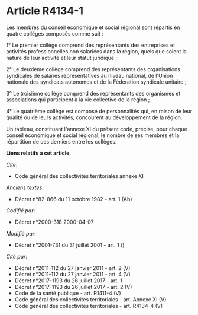 # Article R4134-1

Les membres du conseil économique et social régional sont répartis en quatre collèges composés comme suit :

1° Le premier collège comprend des représentants des entreprises et activités professionnelles non salariées dans la région,
quels que soient la nature de leur activité et leur statut juridique ;

2° Le deuxième collège comprend des représentants des organisations syndicales de salariés représentatives au niveau
national, de l'Union nationale des syndicats autonomes et de la Fédération syndicale unitaire ;

3° Le troisième collège comprend des représentants des organismes et associations qui participent à la vie collective de la
région ;

4° Le quatrième collège est composé de personnalités qui, en raison de leur qualité ou de leurs activités, concourent au
développement de la région.

Un tableau, constituant l'annexe XI du présent code, précise, pour chaque conseil économique et social régional, le nombre de
ses membres et la répartition de ces derniers entre les collèges.

**Liens relatifs à cet article**

_Cite_:

  - Code général des collectivités territoriales annexe XI

_Anciens textes_:

  - Décret n°82-866 du 11 octobre 1982 - art. 1 (Ab)

_Codifié par_:

  - Décret n°2000-318 2000-04-07

_Modifié par_:

  - Décret n°2001-731 du 31 juillet 2001 - art. 1 ()

_Cité par_:

  - Décret n°2011-112 du 27 janvier 2011 - art. 2 (V)
  - Décret n°2011-112 du 27 janvier 2011 - art. 4 (V)
  - Décret n°2017-1193 du 26 juillet 2017 - art. 1
  - Décret n°2017-1193 du 26 juillet 2017 - art. 2 (V)
  - Code de la santé publique - art. R1411-4 (V)
  - Code général des collectivités territoriales - art. Annexe XI (V)
  - Code général des collectivités territoriales - art. R4134-4 (V)
